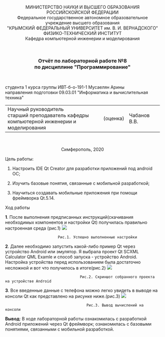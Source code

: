 <p align="center">  МИНИСТЕРСТВО НАУКИ И ВЫСШЕГО ОБРАЗОВАНИЯ РОССИЙСКОЙСКОЙ ФЕДЕРАЦИИ<br/>
Федеральное государственное автономное образовательное учреждение высшего образования
 <br/>
 "КРЫМСКИЙ ФЕДЕРАЛЬНЫЙ УНИВЕРСИТЕТ им. В. И. ВЕРНАДСКОГО"  <br/>
  ФИЗИКО-ТЕХНИЧЕСКИЙ ИНСТИТУТ <br/>
    Кафедра компьютерной инженерии и моделирования<br/></p>

<br/>

### <p align="center">Отчёт по лабораторной работе №8 <br/> по дисциплине "Программирование"</p>

<br/>

студента 1 курса группы ИВТ-б-о-191-1
Мусаелян Арины <br/>
направления подготовки 09.03.01 "Информатика и вычислительная техника"  
<table>
<tr><td>Научный руководитель<br/> старший преподаватель кафедры<br/> компьютерной инженерии и моделирования</td>
<td>(оценка)</td>
<td>Чабанов В.В.</td>
</tr>
</table>

<br/>

<p align="center">Симферополь, 2020</p>



 Цель работы: 

1. Настроить IDE Qt Creator для разработки приложений под android ОС;

2. Изучить базовые понятия, связанные с мобильной разработкой;

3. Научиться создавать мобильные приложения при помощи фреймворка Qt.5.14.                                                            

 Ход работы
            
   **1**. После выполнения предписанных инструкций(скачивания необходимых компонентов и настройки Qt) получилась правильно настроенная среда (рис.1)
      ![](https://github.com/musaelyan-arina/Lab-work8/blob/master/Screenshoots/Screenshot_1.png) 
      
      ​                      Рис.1. Успешно выполненные настройки
      
   **2**.  Далее необходимо запустить какой-либо пример Qt через устройство Android или эмулятор. Я выбрала проект Qt SCXML Calculator QML Examle и способ запуска - устройство Android. Настройка устройства перед использованием была достаточно несложной и вот что получилось в итоге(рис.2)
      ![](https://github.com/musaelyan-arina/Lab-work8/blob/master/Screenshoots/Ck_CdrUTXvc.jpg)
      
      ​                                Рис.2. Скриншот собранного проекта на устройстве Android 
      
   **3**. Все введенные данные с телефона можно легко увидеть в выводе на консоли Qt как представлено на рисунке ниже.(рис.3) 
    ![](https://github.com/musaelyan-arina/Lab-work8/blob/master/Screenshoots/Screenshot_4.png)
      
                                         Рис.3. Вывод вычислений на консоли
      
  **Вывод**: В ходе лабораторной работы ознакомилась с разработкой Android приложений через Qt фреймворк; ознакомилась с базовыми понятиями, связанными с мобильной разработкой.
      
      

 
